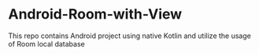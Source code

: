 # Android-Room-with-View
This repo contains Android project using native Kotlin and utilize the usage of Room local database
